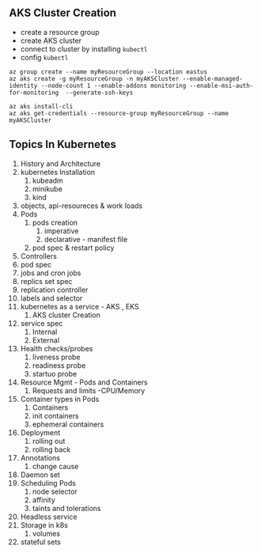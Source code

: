 AKS Cluster Creation 
--------------------
* create a resource group
* create AKS cluster
* connect to cluster by installing `kubectl`
* config `kubectl`
```
az group create --name myResourceGroup --location eastus
az aks create -g myResourceGroup -n myAKSCluster --enable-managed-identity --node-count 1 --enable-addons monitoring --enable-msi-auth-for-monitoring  --generate-ssh-keys

az aks install-cli
az aks get-credentials --resource-group myResourceGroup --name myAKSCluster
```
Topics In Kubernetes
--------------------
1. History and Architecture
2. kubernetes Installation
   1. kubeadm
   2. minikube
   3. kind
3. objects, api-resoureces & work loads
4. Pods
   1. pods creation 
      1. imperative
      2. declarative - manifest file
   2. pod spec & restart policy
5. Controllers 
6. pod spec
7. jobs and cron jobs
8. replics set spec
9. replication controller
10. labels and selector
11. kubernetes as a service - AKS , EKS
    1.  AKS cluster Creation
12. service spec
    1.  Internal
    2.  External
13. Health checks/probes
    1.  liveness probe
    2.  readiness probe
    3.  startuo probe
14. Resource Mgmt - Pods and Containers
    1.  Requests and limits -CPU/Memory
15. Container types in Pods
    1.  Containers
    2.  init containers
    3.  ephemeral containers
16. Deployment
    1.  rolling out
    2.  rolling back
17. Annotations
    1.  change cause
18. Daemon set
19. Scheduling Pods
    1.  node selector
    2.  affinity
    3.  taints and tolerations
20. Headless service
21. Storage in k8s
    1.  volumes 
22. stateful sets

